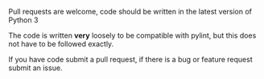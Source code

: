 Pull requests are welcome, code should be written in the latest version of Python 3

The code is written **very** loosely to be compatible with pylint, but this does not have to be followed exactly.

If you have code submit a pull request, if there is a bug or feature request submit an issue.
